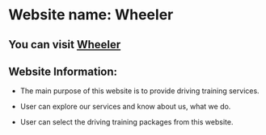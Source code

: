 # Website name: Wheeler

## You can visit [Wheeler](https://wheeler-rjs.netlify.app/)

## Website Information:

* The main purpose of this website is to provide driving training services.

* User can explore our services and know about us, what we do.

* User can select the driving training packages from this website.
